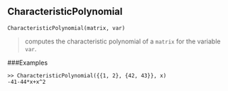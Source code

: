 ## CharacteristicPolynomial

``` 
CharacteristicPolynomial(matrix, var)
``` 

> computes the characteristic polynomial of a `matrix` for the variable `var`.

###Examples
 
``` 
>> CharacteristicPolynomial({{1, 2}, {42, 43}}, x)
-41-44*x+x^2
``` 
